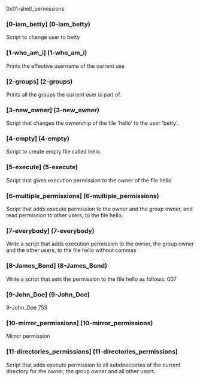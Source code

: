 0x01-shell_permissions
### [0-iam_betty] (0-iam_betty)
Script to change user to betty
### [1-who_am_i] (1-who_am_i)
Prints the effective username of the current use
### [2-groups] (2-groups)
Prints all the groups the current user is part of.
### [3-new_owner] (3-new_owner)
Script that changes the ownership of the file 'hello' to the user 'betty'.
### [4-empty] (4-empty)
Script to create empty file called hello.
### [5-execute] (5-execute)
Script that gives execution permission to the owner of the file hello
### [6-multiple_permissions] (6-multiple_permissions)
Script that adds execute permission to the owner and the group owner, and read permission to other users, to the file hello.
### [7-everybody] (7-everybody)
Write a script that adds execution permission to the owner, the group owner and the other users, to the file hello without commas
### [8-James_Bond] (8-James_Bond)
Write a script that sets the permission to the file hello as follows: 007
### [9-John_Doe] (9-John_Doe)
9-John_Doe 753
### [10-mirror_permissions] (10-mirror_permissions)
Mirror permission
### [11-directories_permissions] (11-directories_permissions)
Script that adds execute permission to all subdirectories of the current directory for the owner, the group owner and all other users.
